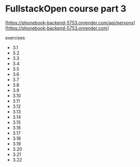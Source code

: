 # FullstackOpen course part 3

[https://phonebook-backend-5753.onrender.com/api/persons]
[https://phonebook-backend-5753.onrender.com]

exercises

- 3.1
- 3.2
- 3.3
- 3.4
- 3.5
- 3.6
- 3.7
- 3.8
- 3.9
- 3.10
- 3.11
- 3.12
- 3.13
- 3.14
- 3.15
- 3.16
- 3.17
- 3.18
- 3.19
- 3.20
- 3.21
- 3.22
